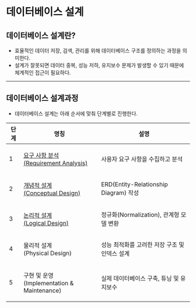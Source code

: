 # 데이터베이스 설계

## 데이터베이스 설계란?

* 효율적인 데이터 저장, 검색, 관리를 위해 데이터베이스 구조를 정의하는 과정을 의미한다.
* 설계가 잘못되면 데이터 중복, 성능 저하, 유지보수 문제가 발생할 수 있기 때문에 체계적인 접근이 필요하다.

***

## 데이터베이스 설계과정

* 데이터베이스 설계는 아래 순서에 맞춰 단계별로 진행한다.



| 단계  | 명칭                                                                              | 설명                                  |
| --- | ------------------------------------------------------------------------------- | ----------------------------------- |
| 1   | <p><a href="requirement-analysis.md">요구 사항 분석<br>(Requirement Analysis)</a></p> | 사용자 요구 사항을 수집하고 분석                  |
| 2   | <p><a href="conceptual-design.md">개념적 설계<br>(Conceptual Design)</a></p>         | ERD(Entity-Relationship Diagram) 작성 |
| 3   | <p><a href="logical-design.md">논리적 설계<br>(Logical Design)</a></p>               | 정규화(Normalization), 관계형 모델 변환       |
| 4   | <p>물리적 설계<br>(Physical Design)</p>                                              | 성능 최적화를 고려한 저장 구조 및 인덱스 설계          |
| 5   | <p>구현 및 운영<br>(Implementation &#x26; Maintenance)</p>                           | 실제 데이터베이스 구축, 튜닝 및 유지보수             |
